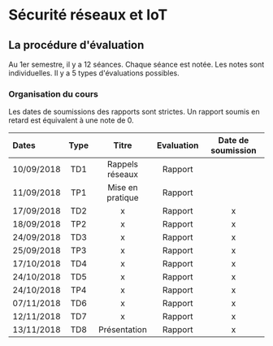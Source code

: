 # Sécurité réseaux et IoT


## La procédure d'évaluation

Au 1er semestre, il y a 12 séances. Chaque séance est notée. 
Les notes sont individuelles. Il y a 5 types d'évaluations possibles.

### Organisation du cours

Les dates de soumissions des rapports sont strictes. Un rapport soumis en retard est équivalent à une note de 0.

| Dates  | Type | Titre | Evaluation | Date de soumission
| :------------ |:---------------:|:---------------:| :---------------:|:---------------:|
| 10/09/2018    |       TD1       |Rappels réseaux  |Rapport | 
| 11/09/2018    |       TP1       |Mise en pratique |Rapport |  
| 17/09/2018    |       TD2       |     x           |Rapport | x
| 18/09/2018    |       TP2       |     x           |Rapport | x 
| 24/09/2018    |       TD3       |     x           |Rapport | x  
| 25/09/2018    |       TP3       |     x           |Rapport | x   
| 17/10/2018    |       TD4       |     x           |Rapport | x  
| 24/10/2018    |       TD5       |     x           |Rapport | x 
| 24/10/2018    |       TP4       |     x           |Rapport | x
| 07/11/2018    |       TD6       |     x           |Rapport | x   
| 12/11/2018    |       TD7       |     x           |Rapport | x  
| 13/11/2018    |       TD8       | Présentation    |Rapport | x 


